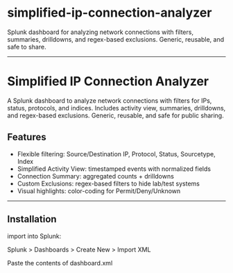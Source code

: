 # simplified-ip-connection-analyzer
Splunk dashboard for analyzing network connections with filters, summaries, drilldowns, and regex-based exclusions. Generic, reusable, and safe to share.

---

# Simplified IP Connection Analyzer

A Splunk dashboard to analyze network connections with filters for IPs, status, protocols, and indices. Includes activity view, summaries, drilldowns, and regex-based exclusions. Generic, reusable, and safe for public sharing.

## Features
- Flexible filtering: Source/Destination IP, Protocol, Status, Sourcetype, Index
- Simplified Activity View: timestamped events with normalized fields
- Connection Summary: aggregated counts + drilldowns
- Custom Exclusions: regex-based filters to hide lab/test systems
- Visual highlights: color-coding for Permit/Deny/Unknown

---

## Installation
import into Splunk:

Splunk > Dashboards > Create New > Import XML

Paste the contents of dashboard.xml
